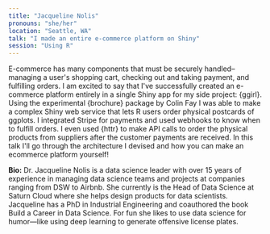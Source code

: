 ```yaml
---
title: "Jacqueline Nolis"
pronouns: "she/her"
location: "Seattle, WA"
talk: "I made an entire e-commerce platform on Shiny"
session: "Using R"
---
```


E-commerce has many components that must be securely handled–managing a user's shopping cart, checking out and taking payment, and fulfilling orders. I am excited to say that I've successfully created an e-commerce platform entirely in a single Shiny app for my side project: {ggirl}. Using the experimental {brochure} package by Colin Fay I was able to make a complex Shiny web service that lets R users order physical postcards of ggplots. I integrated Stripe for payments and used webhooks to know when to fulfill orders. I even used {httr} to make API calls to order the physical products from suppliers after the customer payments are received. In this talk I'll go through the architecture I devised and how you can make an ecommerce platform yourself!

__Bio:__ Dr. Jacqueline Nolis is a data science leader with over 15 years of experience in managing data science teams and projects at companies ranging from DSW to Airbnb. She currently is the Head of Data Science at Saturn Cloud where she helps design products for data scientists. Jacqueline has a PhD in Industrial Engineering and coauthored the book Build a Career in Data Science. For fun she likes to use data science for humor—like using deep learning to generate offensive license plates.